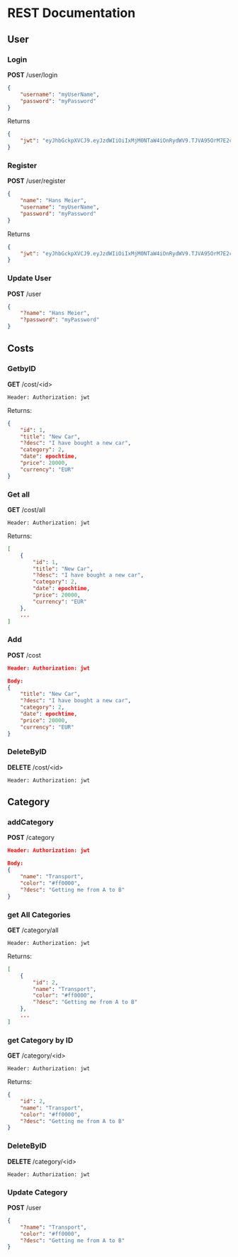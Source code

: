 # REST Documentation
## User
### Login
**POST**
/user/login
```json
{
    "username": "myUserName",
    "password": "myPassword"
}
```
Returns
```json
{
    "jwt": "eyJhbGckpXVCJ9.eyJzdWIiOiIxMjM0NTaW4iOnRydWV9.TJVA95OrM7E2cBab30RMH"
}
```
### Register
**POST**
/user/register
```json
{
    "name": "Hans Meier",
    "username": "myUserName",
    "password": "myPassword"
}
```
Returns
```json
{
    "jwt": "eyJhbGckpXVCJ9.eyJzdWIiOiIxMjM0NTaW4iOnRydWV9.TJVA95OrM7E2cBab30RMH"
}
```
### Update User
**POST**
/user
```json
{
    "?name": "Hans Meier",
    "?password": "myPassword"
}
```

## Costs
### GetbyID
**GET**
/cost/\<id>
```
Header: Authorization: jwt
```
Returns:
```json
{
    "id": 1,
    "title": "New Car",
    "?desc": "I have bought a new car",
    "category": 2,
    "date": epochtime,
    "price": 20000,
    "currency": "EUR"
}
```
### Get all
**GET**
/cost/all
```
Header: Authorization: jwt
```
Returns:
```json
[
    {
        "id": 1,
        "title": "New Car",
        "?desc": "I have bought a new car",
        "category": 2,
        "date": epochtime,
        "price": 20000,
        "currency": "EUR"
    },
    ...
]
```
### Add
**POST**
/cost
```json
Header: Authorization: jwt

Body:
{
    "title": "New Car",
    "?desc": "I have bought a new car",
    "category": 2,
    "date": epochtime,
    "price": 20000,
    "currency": "EUR"
}
```
### DeleteByID
**DELETE**
/cost/\<id>
```
Header: Authorization: jwt
```
## Category
### addCategory
**POST**
/category
```json
Header: Authorization: jwt

Body:
{
    "name": "Transport",
    "color": "#ff0000",
    "?desc": "Getting me from A to B"
}
```
### get All Categories
**GET**
/category/all
```
Header: Authorization: jwt
```
Returns:
```json
[
    {
        "id": 2,
        "name": "Transport",
        "color": "#ff0000",
        "?desc": "Getting me from A to B"
    },
    ...
]
```
### get Category by ID
**GET**
/category/\<id>
```
Header: Authorization: jwt
```
Returns:
```json
{
    "id": 2,
    "name": "Transport",
    "color": "#ff0000",
    "?desc": "Getting me from A to B"
}
```
### DeleteByID
**DELETE**
/category/\<id>
```
Header: Authorization: jwt
```

### Update Category
**POST**
/user
```json
{
    "?name": "Transport",
    "color": "#ff0000",
    "?desc": "Getting me from A to B"
}
```